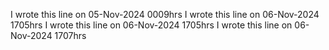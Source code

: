 I wrote this line on 05-Nov-2024 0009hrs
I wrote this line on 06-Nov-2024 1705hrs
I wrote this line on 06-Nov-2024 1705hrs
I wrote this line on 06-Nov-2024 1707hrs
